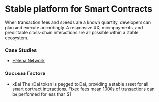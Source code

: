 # Stable platform for Smart Contracts

When transaction fees and speeds are a known quantity, developers can plan and execute accordingly. A responsive UX, micropayments, and predictable cross-chain interactions are all possible within a stable ecosystem.

### Case Studies

* [Helena Network](https://media.consensys.net/prediction-markets-platform-becomes-first-dapp-on-xdai-sidechain-f26e6d691799)

### Success Factors

* xDai  The xDai token is pegged to Dai, providing a stable asset for all smart contract interactions. Fixed fees mean 1000s of transactions can be performed for less than $1

